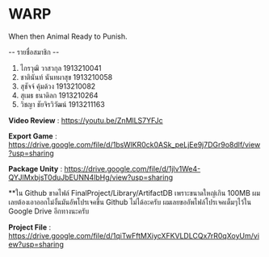 # WARP
When then Animal Ready to Punish.

-- รายชื่อสมาชิก --
1. ไกรวุฒิ วาสวกุล 1913210041
2. ชาตินันท์ นันทผาสุข 1913210058
3. สุชัจจ์ คุ้มด้วง 1913210082
4. สุเมธ ธนาดิลก 1913210264
5. วิชญา ชัยจิรวิวัฒน์ 1913211163

**Video Review** : https://youtu.be/ZnMlLS7YFJc

**Export Game** : https://drive.google.com/file/d/1bsWlKR0ck0ASk_peLjEe9j7DGr9o8dlf/view?usp=sharing

**Package Unity** : https://drive.google.com/file/d/1jlv1We4-QYJlMxbjsT0duJbEUNN4lbHg/view?usp=sharing

**ใน Github ขาดไฟล์ FinalProject/Library/ArtifactDB เพราะขนาดใหญ่เกิน 100MB ผมเลยต้องเอาออกไม่งั้นมันอัพโปรเจคขึ้น Github ไม่ได้อะครับ 
ผมเลยขออัพไฟล์โปรเจคเต็มๆไว้ใน Google Drive อีกทางนะครับ 

**Project File** : https://drive.google.com/file/d/1qiTwFftMXiycXFKVLDLCQx7rR0qXoyUm/view?usp=sharing
